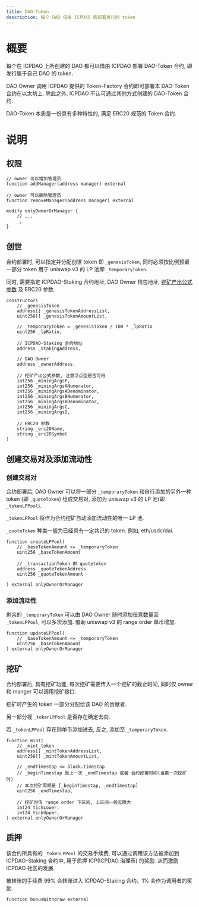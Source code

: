 ```yaml
---
title: DAO-Token
description: 每个 DAO 借由 ICPDAO 所部署发行的 token
---
```


# 概要

每个在 ICPDAO 上所创建的 DAO 都可以借由 ICPDAO 部署 DAO-Token 合约, 即发行属于自己 DAO 的 token.

DAO Owner 调用 ICPDAO 提供的 Token-Factory 合约即可部署本 DAO-Token 合约在以太坊上. 除此之外, ICPDAO 不认可通过其他方式创建的 DAO-Token 合约.

DAO-Token 本质是一份具有多种特性的, 满足 ERC20 规范的 Token 合约.

# 说明


## 权限

```solidity
// owner 可以增加管理员
function addManager(address manager) external

// owner 可以删除管理员
function removeManager(address manager) external

modify onlyOwnerOrManager {
    // ...
    _;
}
```


## 创世
合约部署时, 可以指定并分配创世 token 即 `_genesisToken`, 同时必须按比例预留一部分 token 用于 uniswap v3 的 LP 池即 `_temporaryToken`.

同时, 需要指定 ICPDAO-Staking 合约地址, DAO Owner 钱包地址, [挖矿产出公式参数](./mining-function.md) 及 ERC20 参数.

```solidity
constructor(
    // _genesisToken
    address[] _genesisTokenAddressList,
    uint256[] _genesisTokenAmountList,

    // _temporaryToken = _genesisToken / 100 * _lpRatio
    uint256 _lpRatio,

    // ICPDAO-Staking 合约地址
    address _stakingAddress,

    // DAO Owner
    address _ownerAddress,

    // 挖矿产出公式参数, 注意浮点型是否可用
    int256 _miningArgsP,
    int256 _miningArgsANumerator,
    int256 _miningArgsADenominator,
    int256 _miningArgsBNumerator,
    int256 _miningArgsBDenominator,
    int256 _miningArgsC,
    int256 _miningArgsD,

    // ERC20 参数
    string _erc20Name,
    string _erc20Symbol
)
```

## 创建交易对及添加流动性

### 创建交易对
合约部署后, DAO Owner 可以将一部分 `_temporaryToken` 和自行添加的另外一种 token (即 `_quoteToken`) 组成交易对, 添加为 uniswap v3 的 LP 池(即 `_tokenLPPool`). 

`_tokenLPPool` 将作为合约挖矿自动添加流动性的唯一 LP 池.

`_quoteToken` 种类一般为已经具有一定共识的 token. 例如, eth/usdc/dai.

```solidity
function createLPPool(
    // _baseTokenAmount <= _temporaryToken
    uint256 _baseTokenAmount

    // _transactionToken 即 quotetoken
    address _quoteTokenAddress
    uint256 _quoteTokenAmount

) external onlyOwnerOrManager
```

### 添加流动性
剩余的 `_temporaryToken` 可以由 DAO Owner 随时添加任意数量至 `_tokenLPPool`, 可以多次添加. 借助 uniswap v3 的 range order 单币增加.

```solidity
function updateLPPool(
    // _baseTokenAmount <= _temporaryToken
    uint256 _baseTokenAmount
) external onlyOwnerOrManager
```

## 挖矿

合约部署后, 具有挖矿功能, 每次挖矿需要传入一个挖矿的截止时间, 同时仅 owner 和 manger 可以调用挖矿接口.

挖矿时产生的 token 一部分分配给该 DAO 的贡献者. 

另一部分视 `_tokenLPPool` 是否存在确定去向. 

若 `_tokenLPPool` 存在则单币添加进去, 反之, 添加至 `_temporaryToken`.

```solidity
function mint(
    // _mint_token
    address[] _mintTokenAddressList,
    uint256[] _mintTokenAmountList,

    // _endTimestap <= block.timestap
    // _beginTimestap 是上一次 _endTimestap 或者 合约部署时间(当第一次挖矿时)
    // 本次挖矿周期是 [_beginTimestap, _endTimestap]
    uint256 _endTimestap,

    // 挖矿时传 range order 下区间, 上区间一般无限大
    int24 tickLower,
    int24 tickUpper,
) external onlyOwnerOrManager
```

## 质押
该合约所具有的 `_tokenLPPool` 的交易手续费, 可以通过调用该方法被添加到 ICPDAO-Staking 合约中, 用于质押 ICP(ICPDAO 治理币) 的奖励. 从而激励 ICPDAO 社区的发展.

被转账的手续费 99% 会转账进入 ICPDAO-Staking 合约，1% 会作为调用者的奖励.

```solidity
function bonusWithdraw external
```
